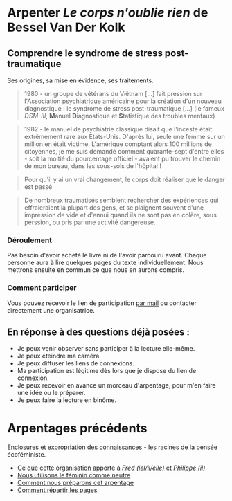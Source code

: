 <script async src="https://tally.so/widgets/embed.js"></script>


# Arpenter _Le corps n'oublie rien_ de Bessel Van Der Kolk

## Comprendre le syndrome de stress post-traumatique

Ses origines, sa mise en évidence, ses traitements.

> 1980 - un groupe de vétérans du Viêtnam [...] fait pression sur l'Association psychiatrique américaine pour la création d'un nouveau diagnostique : le syndrome de stress post-traumatique [...] (le fameux _DSM-III_, **M**anuel **D**iagnostique et **S**tatistique des troubles mentaux)

> 1982 - le manuel de psychiatrie classique disait que l'inceste était extrêmement rare aux Etats-Unis. D'après lui, seule une femme sur un million en était victime. L'amérique comptant alors 100 millions de citoyennes, je me suis demandé comment quarante-sept d'entre elles - soit la moitié du pourcentage officiel - avaient pu trouver le chemin de mon bureau, dans les sous-sols de l'hôpital !

> Pour qu'il y ai un vrai changement, le corps doit réaliser que le danger est passé

> De nombreux traumatisés semblent rechercher des expériences qui effraieraient la plupart des gens, et se plaignent souvent d'une impression de vide et d'ennui quand ils ne sont pas en colère, sous perssion, ou pris par une activité dangereuse.

### Déroulement

Pas besoin d'avoir acheté le livre ni de l'avoir parcouru avant. Chaque personne aura à lire quelques pages du texte individuellement. Nous mettrons ensuite en commun ce que nous en aurons compris.

### Comment participer

Vous pouvez recevoir le lien de participation [par mail](https://tally.so#tally-open=wb99W1&tally-hide-title=1&tally-auto-close=1000) ou contacter directement une organisatrice.

## En réponse à des questions déjà posées :

* Je peux venir observer sans participer à la lecture elle-même.
* Je peux éteindre ma caméra.
* Je peux diffuser les liens de connexions.
* Ma participation est légitime dès lors que je dispose du lien de connexion.
* Je peux recevoir en avance un morceau d'arpentage, pour m'en faire une idée ou le préparer.
* Je peux faire la lecture en binôme.
 
# Arpentages précédents

[Enclosures et expropriation des connaissances](atelier-starhawk-le-temps-des-buchers.md) - les racines de la pensée écoféministe.
- [Ce que cette organisation apporte à _Fred (iel/il/elle)_ et _Philippe (il)_](besoins-nourris.md)
- [Nous utilisons le féminin comme neutre](nous-utilisons-le-féminin-comme-neutre.md)
- [Comment nous préparons cet arpentage](préparation-le-temps-des-bûchers.md)
- [Comment répartir les pages](répartir-pages.md)



